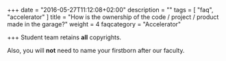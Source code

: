 +++
date = "2016-05-27T11:12:08+02:00"
description = ""
tags = [ "faq", "accelerator" ]
title = "How is the ownership of the code / project / product made in the garage?"
weight = 4
faqcategory = "Accelerator"

+++
Student team retains **all** copyrights.

Also, you will **not** need to name your firstborn after our faculty.